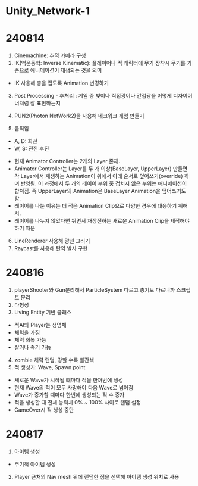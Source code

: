 # Unity_Network-1
# 240814
1. Cinemachine: 추적 카메라 구성
2. IK(역운동학: Inverse Kinematic): 플레이어나 적 캐릭터에 무기 장착시 무기를 기준으로 애니메이션이 재생되는 것을 의미
- IK 사용해 총을 잡도록 Animation 변경하기

3. Post Processing - 후처리
: 게임 중 빛이나 직접광이나 간접광을 어떻게 디자이어너처럼 잘 표현하는지
4. PUN2(Photon NetWork2)을 사용해 네크워크 게임 만들기

5. 움직임
- A, D: 회전
- W, S: 전진 후진

* 현재 Animator Controller는 2개의 Layer 존재.
* Animator Controller는 Layer를 두 개 이상(BaseLayer, UpperLayer) 만들면 각 Layer에서 재생하는 Animation이 위에서 아래 순서로 덮어쓰기(override) 하며 반영됨.
이 과정에서 두 개의 레이어 부위 중 겹치지 않은 부위는 애니메이션이 합쳐짐. 즉 UpperLayer의 Animation은 BaseLayer Animation을 덮어쓰기도 함.
* 레이어를 나눈 이유는 더 적은 Animation Clip으로 다양한 경우에 대응하기 위해서.
* 레이어를 나누지 않았다면 뛰면서 재장전하는 새로운 Animation Clip을 제작해야 하기 때문

6. LineRenderer 사용해 광선 그리기
7. Raycast를 사용해 탄약 발사 구현

# 240816
1. playerShooter와 Gun분리해서 ParticleSystem 다르고 총기도 다르니까 스크립트 분리
2. 다형성
3. Living Entity 기반 클래스
- 적AI와 Player는 생명체
- 체력을 가짐
- 체력 회복 가능
- 살거나 죽기 가능
4. zombie 체력 랜덤, 강할 수록 빨간색
5. 적 생성기: Wave, Spawn point	
- 새로운 Wave가 시작될 떄마다 적을 한꺼번에 생성
- 현재 Wave의 적이 모두 사망해야 다음 Wave로 넘어감
- Wave가 증가할 때마다 한번에 생성되는 적 수 증가
- 적을 생성할 때 전체 능력치 0% ~ 100% 사이로 랜덤 설정
- GameOver시 적 생성 중단

# 240817
1. 아이템 생성
- 주기적 아이템 생성
2. Player 근처의 Nav mesh 위에 랜덤한 점을 선택해 아이템 생성 위치로 사용
